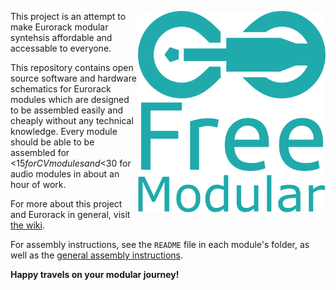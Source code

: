 <a href="https://github.com/QuinnFreedman/modular/wiki"><img align="right" src="images/logo_with_text.svg" width=300px></a>

This project is an attempt to make Eurorack modular syntehsis affordable and accessable to everyone.

This repository contains open source software and hardware schematics for Eurorack modules which are designed to be assembled easily and cheaply without any technical knowledge. Every module should be able to be assembled for <$15 for CV modules and <$30 for audio modules in about an hour of work.

For more about this project and Eurorack in general, visit [the wiki](https://github.com/QuinnFreedman/modular/wiki).

For assembly instructions, see the `README` file in each module's folder, as well as the [general assembly instructions](https://github.com/QuinnFreedman/modular/wiki/Assembly).

**Happy travels on your modular journey!**
